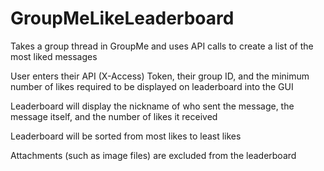 # GroupMeLikeLeaderboard
Takes a group thread in GroupMe and uses API calls to create a list of the most liked messages

User enters their API (X-Access) Token, their group ID, and the minimum number of likes required to be displayed on leaderboard into the GUI

Leaderboard will display the nickname of who sent the message, the message itself, and the number of likes it received

Leaderboard will be sorted from most likes to least likes


Attachments (such as image files) are excluded from the leaderboard
